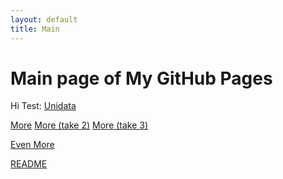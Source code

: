 ```yaml
---
layout: default
title: Main
---
```

# Main page of My GitHub Pages
Hi
Test: [Unidata](https://www.unidata.ucar.edu)

[More](more.md)
[More (take 2)](more.html)
[More (take 3)](https://ethanrd.github.io/more.html)

[Even More](even-more/even-more.md)

[README](README.md)
